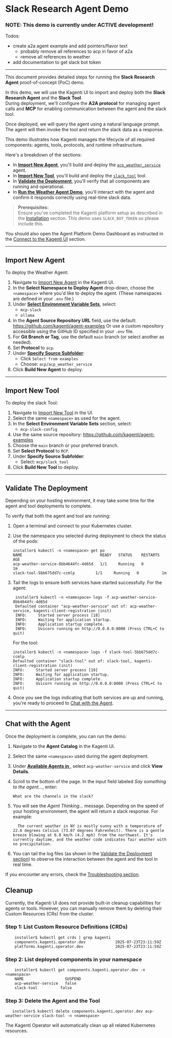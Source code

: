 # Slack Research Agent Demo

### NOTE: This demo is currently under ACTIVE development! 

Todos:
 - create a2a agent example and add pointers/flavor text
   - probably remove all references to acp in favor of a2a
   - remove all references to weather
 - add documentation to get slack bot token

-----
This document provides detailed steps for running the **Slack Research Agent** proof-of-concept (PoC) demo.

In this demo, we will use the Kagenti UI to import and deploy both the **Slack Research Agent** and the **Slack Tool**.  
During deployment, we'll configure the **A2A protocol** for managing agent calls and **MCP** for enabling communication between the agent and the slack tool.

Once deployed, we will query the agent using a natural language prompt. The agent will then invoke the tool and return the slack data as a response.

This demo illustrates how Kagenti manages the lifecycle of all required components: agents, tools, protocols, and runtime infrastructure.

Here's a breakdown of the sections:

- In [**Import New Agent**](#import-new-agent), you'll build and deploy the [`acp_weather_service`](https://github.com/kagenti/agent-examples/tree/main/acp/acp_weather_service) agent.
- In [**Import New Tool**](#import-new-tool), you'll build and deploy the [`slack_tool`](https://github.com/kagenti/agent-examples/tree/main/mcp/slack_tool) tool.
- In [**Validate the Deployment**](#validate-the-deployment), you'll verify that all components are running and operational.
- In [**Run the Weather Agent Demo**](#run-the-weather-agent-demo), you'll interact with the agent and confirm it responds correctly using real-time slack data.

> **Prerequisites:**  
> Ensure you've completed the Kagenti platform setup as described in the [Installation](./demos.md#installation) section. This demo uses `SLACK_BOT_TOKEN` so please include this. 

You should also open the Agent Platform Demo Dashboard as instructed in the [Connect to the Kagenti UI](./demos.md#connect-to-the-kagenti-ui) section.

---

## Import New Agent

To deploy the Weather Agent:

1. Navigate to [Import New Agent](http://kagenti-ui.localtest.me:8080/Import_New_Agent#import-new-agent) in the Kagenti UI.
2. In the **Select Namespace to Deploy Agent** drop-down, choose the `<namespace>` where you'd like to deploy the agent. (These namespaces are defined in your `.env` file.)
3. Under [**Select Environment Variable Sets**](http://kagenti-ui.localtest.me:8080/Import_New_Agent#select-environment-variable-sets), select:
   - `mcp-slack`
   - `ollama`
4. In the **Agent Source Repository URL** field, use the default:
   <https://github.com/kagenti/agent-examples>
   Or use a custom repository accessible using the GitHub ID specified in your `.env` file.
5. For **Git Branch or Tag**, use the default `main` branch (or select another as needed).
6. Set **Protocol** to `acp`.
7. Under [**Specify Source Subfolder**](http://kagenti-ui.localtest.me:8080/Import_New_Agent#specify-source-subfolder):
   - Click `Select from examples`
   - Choose: `acp/acp_weather_service`
8. Click **Build New Agent** to deploy.

---

## Import New Tool

To deploy the slack Tool:

1. Navigate to [Import New Tool](http://kagenti-ui.localtest.me:8080/Import_New_Tool#import-new-tool) in the UI.
2. Select the same `<namespace>` as used for the agent.
3. In the **Select Environment Variable Sets** section, select:
   - `mcp-slack-config`
4. Use the same source repository:
   <https://github.com/kagenti/agent-examples>
5. Choose the `main` branch or your preferred branch.
6. Set **Select Protocol** to `MCP`.
7. Under **Specify Source Subfolder**:
   - Select: `mcp/slack_tool`
8. Click **Build New Tool** to deploy.

---

## Validate The Deployment

Depending on your hosting environment, it may take some time for the agent and tool deployments to complete.

To verify that both the agent and tool are running:

1. Open a terminal and connect to your Kubernetes cluster.
2. Use the namespace you selected during deployment to check the status of the pods:

   ```console
   installer$ kubectl -n <namespace> get po
   NAME                                  READY   STATUS    RESTARTS   AGE
   acp-weather-service-8bb4644fc-4d65d   1/1     Running   0          1m
   slack-tool-5bb675dd7c-ccmlp         1/1     Running   0          1m
   ```

3. Tail the logs to ensure both services have started successfully.
   For the agent:

   ```console
    installer$ kubectl -n <namespace> logs -f acp-weather-service-8bb4644fc-4d65d
    Defaulted container "acp-weather-service" out of: acp-weather-service, kagenti-client-registration (init)
    INFO:     Started server process [18]
    INFO:     Waiting for application startup.
    INFO:     Application startup complete.
    INFO:     Uvicorn running on http://0.0.0.0:8000 (Press CTRL+C to quit)
    ```

    For the tool:
    ```console
    installer$ kubectl -n <namespace> logs -f slack-tool-5bb675dd7c-ccmlp
    Defaulted container "slack-tool" out of: slack-tool, kagenti-client-registration (init)
    INFO:     Started server process [19]
    INFO:     Waiting for application startup.
    INFO:     Application startup complete.
    INFO:     Uvicorn running on http://0.0.0.0:8000 (Press CTRL+C to quit)
    ```

4. Once you see the logs indicating that both services are up and running, you're ready to proceed to [Chat with the Agent](#chat-with-the-agent).

---

## Chat with the Agent

Once the deployment is complete, you can run the demo:

1. Navigate to the **Agent Catalog** in the Kagenti UI.
2. Select the same `<namespace>` used during the agent deployment.
3. Under [**Available Agents in <namespace>**](http://kagenti-ui.localtest.me:8080/Agent_Catalog#available-agents-in-kagenti-system), select `acp-weather-service` and click **View Details**.
4. Scroll to the bottom of the page. In the input field labeled *Say something to the agent...*, enter:

   ```console
   What are the channels in the slack? 
   ```

5. You will see the *Agent Thinking...* message. Depending on the speed of your hosting environment, the agent will return a slack response. For example:

   ```console
     The current weather in NY is mostly sunny with a temperature of 22.6 degrees Celsius (73.07 degrees Fahrenheit). There is a gentle breeze blowing at 6.8 km/h (4.2 mph) from the northwest. It's currently daytime, and the weather code indicates fair weather with no precipitation.
    ```

6. You can tail the log files (as shown in the [Validate the Deployment section](#validate-the-deployment)) to observe the interaction between the agent and the tool in real time.

If you encounter any errors, check the [Troubleshooting section](./demos.md#troubleshooting).

## Cleanup

Currently, the Kagenti UI does not provide built-in cleanup capabilities for agents or tools.
However, you can manually remove them by deleting their Custom Resources (CRs) from the cluster.

### Step 1: List Custom Resource Definitions (CRDs)

```console
    installer$ kubectl get crds | grep kagenti
    components.kagenti.operator.dev             2025-07-23T23:11:59Z
    platforms.kagenti.operator.dev              2025-07-23T23:11:59Z
```

### Step 2: List deployed components in your namespace

```console
    installer$ kubectl get components.kagenti.operator.dev -n <namespace>
    NAME                  SUSPEND
    acp-weather-service   false
    slack-tool          false
```

### Step 3: Delete the Agent and the Tool

```console
   installer$ kubectl delete components.kagenti.operator.dev acp-weather-service slack-tool -n <namespace>
```

The Kagenti Operator will automatically clean up all related Kubernetes resources.

